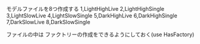 モデルファイルを8つ作成する
1,LightHighLive
2,LightHighSingle
3,LightSlowLive
4,LightSlowSingle
5,DarkHighLive
6,DarkHighSingle
7,DarkSlowLive
8,DarkSlowSingle

ファイルの中は
ファクトリーの作成をできるようにしておく(use HasFactory)

